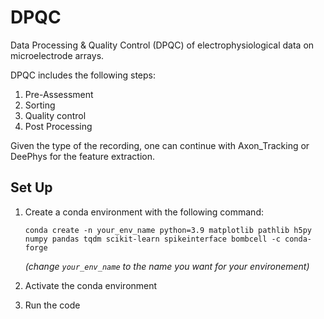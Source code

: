 # DPQC
Data Processing &amp; Quality Control (DPQC) of electrophysiological data on microelectrode arrays.

DPQC includes the following steps:

1. Pre-Assessment
2. Sorting
3. Quality control
4. Post Processing

Given the type of the recording, one can continue with Axon_Tracking or DeePhys for the feature extraction.



## Set Up
1. Create a conda environment with the following command:

   `conda create -n your_env_name python=3.9 matplotlib pathlib h5py numpy pandas tqdm scikit-learn spikeinterface bombcell -c conda-forge`

   _(change `your_env_name` to the name you want for your environement)_

4. Activate the conda environment
5. Run the code
